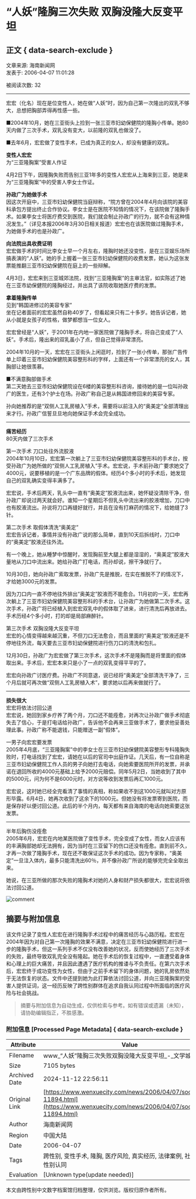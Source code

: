 # “人妖”隆胸三次失败 双胸没隆大反变平坦

## 正文 { data-search-exclude }


文章来源: 海南新闻网  
发表于: 2006-04-07 11:01:28

被阅读次数: 32

---

宏宏（化名）现在是位变性人，她在做“人妖”时，因为自己第一次隆出的双乳不够大，总想把胸部弄得再性感一些。

■2004年10月，她在三亚街头上捡到一张三亚市妇幼保健院的隆胸小传单。她80天内做了三次手术，双乳没有变大，以前隆的双乳也做没了。

■去年6月，宏宏做了变性手术，已成为真正的女人，却没有健康的双乳。

**变性人宏宏**  
为“三亚隆胸案”受害人作证

4月2日下午，因隆胸失败而告别三亚1年多的变性人宏宏从上海来到三亚，她是来为“三亚隆胸案”中的受害人李女士作证。

**孙政广为她做手术**  
因这次开庭中，三亚市妇幼保健院当庭辩称，“院方曾在2004年4月向该院的美容科承包方提出终止合作协议。李女士是在医院不知情的情况下，在该院做了隆胸手术。如果李女士将医疗费交到医院，我们就会制止孙政广的行为，就不会有这种情况发生。”（详见本报2006年3月30日相关报道）宏宏也在该医院做过隆胸手术，为她做手术的也是孙政广。

**向法院出具收费证明**  
宏宏做手术的时间比李女士早一个月左右，隆胸时她还没变性，是在三亚娱乐场所搞表演的“人妖”。她的手上握着一张三亚市妇幼保健院的收费发票，她认为这张发票能推翻三亚市妇幼保健院在庭上的一些辩解。

4月3日，宏宏来到三亚城郊法院，找到“三亚隆胸案”的主审法官，如实陈述了她在三亚市幼保健院的隆胸经过，并出具了该院收取她医疗费的发票。

**拿着隆胸传单**  
见到“韩国进修过的美容专家”  
坐在记者面前的宏宏虽然自称40岁了，但看起来只有二十多岁。她告诉记者，她从小就是女孩子的性格，做梦都想当一位女人。

宏宏曾经是“人妖”，于2001年在内地一家医院做了隆胸手术，将自己变成了“人妖”。手术后，隆出来的双乳虽小了点，但自己觉得非常漂亮。

2004年10月的一天，宏宏在三亚街头上闲逛时，捡到了一张小传单，那张广告传单上印着三亚市妇幼保健院美容整形科的字样，上面还有一个非常漂亮的女人，其胸部让她很羡慕。

■不满意胸部做手术  
第二天她去三亚市妇幼保健院设在6楼的美容整形科咨询，接待她的是一位叫孙政广的医生，还有3个护士在场。孙政广称自己是从韩国进修回来的美容专家。

孙向她推荐的是“双侧人工乳房植入”手术，需要将以前注入的“奥美定”全部清理出来才行。孙政广信誓旦旦地向她保证手术会完全成功。

---

**痛苦经历**  
80天内做了三次手术

第一次手术 刀口处往外流胶液  
2004年10月10日，宏宏第一次躺上了三亚市妇幼保健院美容整形科的手术台，按受孙政广为她所做的“双侧人工乳房植入”手术。宏宏说，手术前孙政广要求她交了4000元，说要移植的是一个广东品牌的假体。经历4个多小时的手术后，她发现自己的双乳确实变得丰满多了。

宏宏说，手术后两天，乳头中一直有“奥美定”胶液流出来，她怀疑没清除干净，但孙政广却说过两天就会好。谁知一个星期后不但乳头中流出来的胶液增加，刀口中也有胶液流出。孙说将刀口再缝好就行，并且在没有打麻药的情况下，给她缝了3针。

第二次手术 取假体清洗“奥美定”  
宏宏告诉记者，事情并没有孙政广说的那么简单，直到10天后拆线时，刀口中的“奥美定”胶液还往外流。

有一个晚上，她从睡梦中惊醒时，发现胸前至大腿上都是湿湿的，“奥美定”胶液大量地从刀口中流出来。她给孙政广打电话，而孙却说，擦干净就行了。

10月30日，她向孙政广索取发票，孙政广先是推脱，在实在推脱不了的情况下，才给她3000元的发票。

因为刀口内一直不停地往外排出“奥美定”胶液而不能愈合。11月初的一天，宏宏再次躺上了三亚市妇幼保健院美容整形科的手术台，让孙政广为她做第二次手术。这次手术，孙政广将已经植入到宏宏双乳中的假体取了进来，进行清洗后再放进去。手术历经4个多小时，打的却是局部麻醉针。

第三次手术 双胸没隆大反变平坦  
宏宏的心情变得越来越沉重，不但刀口无法愈合，而且里面的“奥美定”胶液还是不停地往外流，每天要去三亚市妇幼保健院进行伤刀口的清洗和包扎。

12月30日，孙政广为宏宏做了第三次手术，这次手术不是隆胸而是将里面的假体取出来。手术后，宏宏本来只是小了一点的双乳变得平平的了。

宏宏向孙政广讨医疗费。孙政广不同意退，说已经将“奥美定”全部清洗干净了，三个月后就可再次做“双侧人工乳房植入术”，要求她以后再来做就行了。

---

**损失很大**  
宏宏将依法讨回公道  
宏宏说，她回到家乡疗养了两个月，刀口还不能痊愈，对再次让孙政广做手术彻底失去了信心，于是打电话给孙政广，告诉他不会再来三亚做手术了，要求他妥善处理此事。孙政广称不能退钱，只能赠送一副“假体”。

一男子向宏宏要发票  
2005年4月底，“三亚隆胸案”中的李女士在三亚市妇幼保健院美容整形专科隆胸失败时，打电话找到了宏宏，请她在以后的官司中出庭作证。几天后，有一位自称是三亚市妇幼保健院工作人员的男子向她打去电话，向她索要医院所开的发票，并承诺在退回所收的4000元基础上给予2000元赔偿。同年5月2日，当她收到了其中的5000元，问为何不是6000元时，对方说等收到发票后再汇1000元。

宏宏说，这时她已经全完看清了事情的真相，称如果收不到这1000元就叫对方原形毕露。6月4日，她再次收到了这余下的1000元。但她没有将发票寄到医院，而是保存好以便讨回公道。此后的半个月内，每天都有来自海南的电话向她索要这张发票。

---

半年后胸伤没痊愈  
2005年6月，宏宏在内地某医院做了变性手术，完全变成了女性，而女人应该有的丰满胸部她却无法拥有，因为当时在三亚留下的伤口还没有痊愈。直到前不久，才再一次做了隆胸手术，现在还不敢保证这次手术的成功。因为专家称，“奥美定”一旦注入体内，最多只能清洗出60％，并不像孙政广所说的能够完完全全取出来。

她说，在三亚所做的那次失败的隆胸术对她的人身和财产损失都很大，宏宏说将依法讨回公道。

![comment](https://images/postcomment.svg)

## 摘要与附加信息

<!-- tcd_abstract -->
该文件记录了变性人宏宏在进行隆胸手术过程中的痛苦经历与心路历程。宏宏在2004年因为对自己第一次隆胸的效果不满意，决定在三亚市妇幼保健院进行进一步的隆胸手术，但这一系列手术不仅没有改善她的状况，反而使她经历了三次手术的失败，最终导致双乳完全没有隆起。她在手术后的恢复过程中，一直遭受着身体和心理上的巨大痛苦，并且因此遭遇了医疗机构的推诿与不负责任。在第六次手术后，宏宏终于成功变性为女性，但由于之前手术留下的身体问题，她的乳房依然处于无法恢复的状态。文件中还提到她为此打算依法讨回公道，并向三亚隆胸案的受害人提供证词，这一经历反映了跨性别群体在追求自我认同过程中所面临的医疗风险与社会挑战。
<!-- tcd_abstract_end -->

> 摘要与附加信息为自动生成，仅供检索与参考。如有错误或遗漏（未知），请协助编辑指正，不胜感激。

### 附加信息 [Processed Page Metadata] { data-search-exclude }

| Attribute       | Value                                  |
|-----------------|----------------------------------------|
| Filename        | www_“人妖”隆胸三次失败双胸没隆大反变平坦_-_文学城.md                             |
| Size            | 7105 bytes                           |
| Archived Date   | 2024-11-12 22:56:11                             |
| Original Link   | [https://www.wenxuecity.com/news/2006/04/07/socialnews-11894.html](https://www.wenxuecity.com/news/2006/04/07/socialnews-11894.html)                       |
| Author          | 海南新闻网                               |
| Region          | 中国大陆                               |
| Date            | 2006-04-07                                 |
| Tags            | 跨性别, 变性手术, 隆胸, 医疗风险, 真实经历, 法律案例, 社会环境, 性别认同                                 |
| Evaluation            | [Unknown type(update needed)]                                 |
<!-- tcd_table_end -->

本文由跨性别中文数字档案馆归档整理，仅供浏览。版权归原作者所有。
